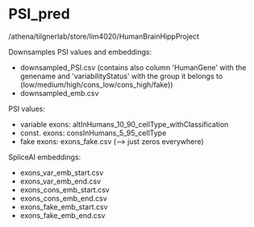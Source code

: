 # PSI_pred

/athena/tilgnerlab/store/lim4020/HumanBrainHippProject

Downsamples PSI values and embeddings: 
- downsampled_PSI.csv (contains also column 'HumanGene' with the genename and 'variabilityStatus' with the group it belongs to (low/medium/high/cons_low/cons_high/fake))
- downsampled_emb.csv

PSI values:
- variable exons: altInHumans_10_90_cellType_withClassification
- const. exons: consInHumans_5_95_cellType
- fake exons: exons_fake.csv (--> just zeros everywhere)

SpliceAI embeddings: 
- exons_var_emb_start.csv
- exons_var_emb_end.csv
- exons_cons_emb_start.csv
- exons_cons_emb_end.csv
- exons_fake_emb_start.csv
- exons_fake_emb_end.csv


